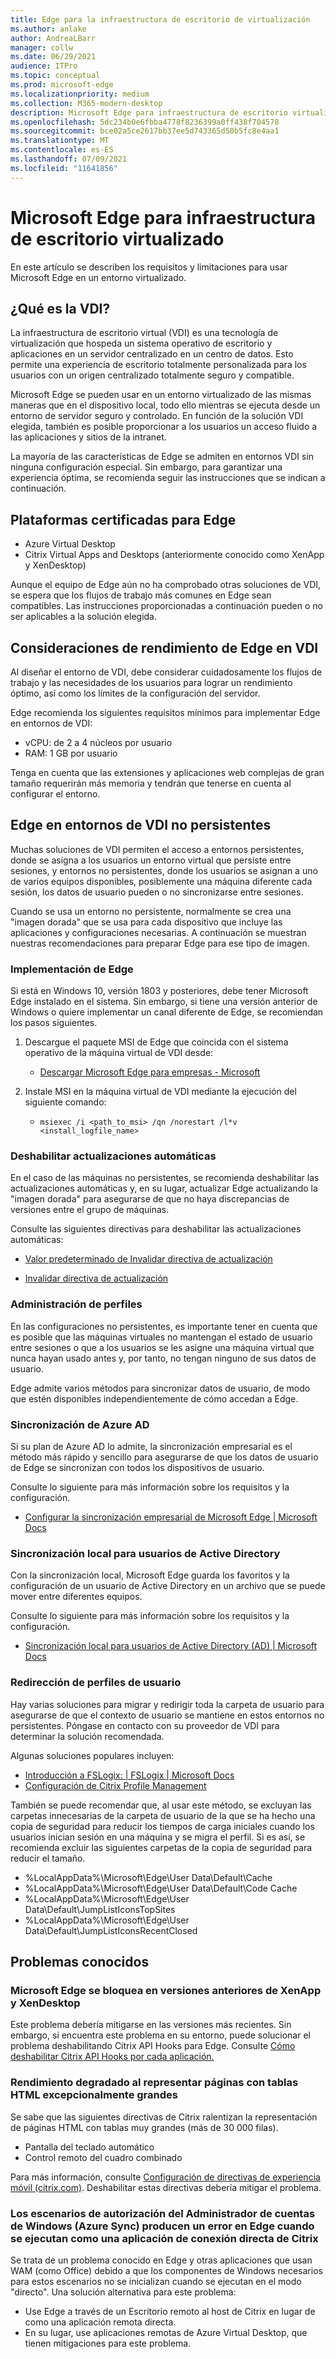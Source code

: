 ```yaml
---
title: Edge para la infraestructura de escritorio de virtualización
ms.author: anlake
author: AndreaLBarr
manager: collw
ms.date: 06/29/2021
audience: ITPro
ms.topic: conceptual
ms.prod: microsoft-edge
ms.localizationpriority: medium
ms.collection: M365-modern-desktop
description: Microsoft Edge para infraestructura de escritorio virtualizado.
ms.openlocfilehash: 5dc234b0e6fbba4778f8236399a0ff438f704578
ms.sourcegitcommit: bce02a5ce2617bb37ee5d743365d50b5fc8e4aa1
ms.translationtype: MT
ms.contentlocale: es-ES
ms.lasthandoff: 07/09/2021
ms.locfileid: "11641856"
---
```

# <a name="microsoft-edge-for-virtualized-desktop-infrastructure"></a>Microsoft Edge para infraestructura de escritorio virtualizado

En este artículo se describen los requisitos y limitaciones para usar Microsoft Edge en un entorno virtualizado.

## <a name="what-is-vdi"></a>¿Qué es la VDI?

La infraestructura de escritorio virtual (VDI) es una tecnología de virtualización que hospeda un sistema operativo de escritorio y aplicaciones en un servidor centralizado en un centro de datos. Esto permite una experiencia de escritorio totalmente personalizada para los usuarios con un origen centralizado totalmente seguro y compatible.

Microsoft Edge se pueden usar en un entorno virtualizado de las mismas maneras que en el dispositivo local, todo ello mientras se ejecuta desde un entorno de servidor seguro y controlado. En función de la solución VDI elegida, también es posible proporcionar a los usuarios un acceso fluido a las aplicaciones y sitios de la intranet.

La mayoría de las características de Edge se admiten en entornos VDI sin ninguna configuración especial. Sin embargo, para garantizar una experiencia óptima, se recomienda seguir las instrucciones que se indican a continuación.

## <a name="platforms-certified-for-edge"></a>Plataformas certificadas para Edge

- Azure Virtual Desktop
- Citrix Virtual Apps and Desktops (anteriormente conocido como XenApp y XenDesktop)

Aunque el equipo de Edge aún no ha comprobado otras soluciones de VDI, se espera que los flujos de trabajo más comunes en Edge sean compatibles. Las instrucciones proporcionadas a continuación pueden o no ser aplicables a la solución elegida.

## <a name="edge-on-vdi-performance-considerations"></a>Consideraciones de rendimiento de Edge en VDI

Al diseñar el entorno de VDI, debe considerar cuidadosamente los flujos de trabajo y las necesidades de los usuarios para lograr un rendimiento óptimo, así como los límites de la configuración del servidor.

Edge recomienda los siguientes requisitos mínimos para implementar Edge en entornos de VDI:

- vCPU: de 2 a 4 núcleos por usuario
- RAM: 1 GB por usuario

Tenga en cuenta que las extensiones y aplicaciones web complejas de gran tamaño requerirán más memoria y tendrán que tenerse en cuenta al configurar el entorno.

## <a name="edge-on-non-persisted-vdi-environments"></a>Edge en entornos de VDI no persistentes

Muchas soluciones de VDI permiten el acceso a entornos persistentes, donde se asigna a los usuarios un entorno virtual que persiste entre sesiones, y entornos no persistentes, donde los usuarios se asignan a uno de varios equipos disponibles, posiblemente una máquina diferente cada sesión, los datos de usuario pueden o no sincronizarse entre sesiones.

Cuando se usa un entorno no persistente, normalmente se crea una "imagen dorada" que se usa para cada dispositivo que incluye las aplicaciones y configuraciones necesarias. A continuación se muestran nuestras recomendaciones para preparar Edge para ese tipo de imagen.

### <a name="deploy-edge"></a>Implementación de Edge

Si está en Windows 10, versión 1803 y posteriores, debe tener Microsoft Edge instalado en el sistema. Sin embargo, si tiene una versión anterior de Windows o quiere implementar un canal diferente de Edge, se recomiendan los pasos siguientes.

1. Descargue el paquete MSI de Edge que coincida con el sistema operativo de la máquina virtual de VDI desde:

    - [Descargar Microsoft Edge para empresas - Microsoft](https://www.microsoft.com/edge/business/download)

2. Instale MSI en la máquina virtual de VDI mediante la ejecución del siguiente comando:

    - `msiexec /i <path_to_msi> /qn /norestart /l*v <install_logfile_name>`

### <a name="disable-automatic-updates"></a>Deshabilitar actualizaciones automáticas

En el caso de las máquinas no persistentes, se recomienda deshabilitar las actualizaciones automáticas y, en su lugar, actualizar Edge actualizando la "imagen dorada" para asegurarse de que no haya discrepancias de versiones entre el grupo de máquinas.

Consulte las siguientes directivas para deshabilitar las actualizaciones automáticas:

- [Valor predeterminado de Invalidar directiva de actualización](/deployedge/microsoft-edge-update-policies#updatedefault)

- [Invalidar directiva de actualización](/deployedge/microsoft-edge-update-policies#update)

### <a name="profile-management"></a>Administración de perfiles

En las configuraciones no persistentes, es importante tener en cuenta que es posible que las máquinas virtuales no mantengan el estado de usuario entre sesiones o que a los usuarios se les asigne una máquina virtual que nunca hayan usado antes y, por tanto, no tengan ninguno de sus datos de usuario.

Edge admite varios métodos para sincronizar datos de usuario, de modo que estén disponibles independientemente de cómo accedan a Edge.

### <a name="azure-ad-sync"></a>Sincronización de Azure AD

Si su plan de Azure AD lo admite, la sincronización empresarial es el método más rápido y sencillo para asegurarse de que los datos de usuario de Edge se sincronizan con todos los dispositivos de usuario.  

Consulte lo siguiente para más información sobre los requisitos y la configuración.  

- [Configurar la sincronización empresarial de Microsoft Edge | Microsoft Docs](/deployedge/microsoft-edge-enterprise-sync)

### <a name="on-premise-sync-for-active-directory-users"></a>Sincronización local para usuarios de Active Directory

Con la sincronización local, Microsoft Edge guarda los favoritos y la configuración de un usuario de Active Directory en un archivo que se puede mover entre diferentes equipos.  

Consulte lo siguiente para más información sobre los requisitos y la configuración.  

- [Sincronización local para usuarios de Active Directory (AD) | Microsoft Docs](/deployedge/microsoft-edge-on-premises-sync)

### <a name="user-profile-redirection"></a>Redirección de perfiles de usuario  

Hay varias soluciones para migrar y redirigir toda la carpeta de usuario para asegurarse de que el contexto de usuario se mantiene en estos entornos no persistentes. Póngase en contacto con su proveedor de VDI para determinar la solución recomendada.

Algunas soluciones populares incluyen:

- [Introducción a FSLogix: | FSLogix | Microsoft Docs](/fslogix/overview)
- [Configuración de Citrix Profile Management](https://support.citrix.com/article/CTX222893)

También se puede recomendar que, al usar este método, se excluyan las carpetas innecesarias de la carpeta de usuario de la que se ha hecho una copia de seguridad para reducir los tiempos de carga iniciales cuando los usuarios inician sesión en una máquina y se migra el perfil. Si es así, se recomienda excluir las siguientes carpetas de la copia de seguridad para reducir el tamaño.

- %LocalAppData%\Microsoft\Edge\User Data\Default\Cache
- %LocalAppData%\Microsoft\Edge\User Data\Default\Code Cache
- %LocalAppData%\Microsoft\Edge\User Data\Default\JumpListIconsTopSites
- %LocalAppData%\Microsoft\Edge\User Data\Default\JumpListIconsRecentClosed

## <a name="known-issues"></a>Problemas conocidos

### <a name="microsoft-edge-crashes-in-older-versions-of-xenapp-and-xendesktop"></a>Microsoft Edge se bloquea en versiones anteriores de XenApp y XenDesktop

Este problema debería mitigarse en las versiones más recientes. Sin embargo, si encuentra este problema en su entorno, puede solucionar el problema deshabilitando Citrix API Hooks para Edge. Consulte [Cómo deshabilitar Citrix API Hooks por cada aplicación.](https://support.citrix.com/article/CTX107825)

### <a name="degraded-performance-when-rendering-pages-with-exceptionally-large-html-tables"></a>Rendimiento degradado al representar páginas con tablas HTML excepcionalmente grandes

Se sabe que las siguientes directivas de Citrix ralentizan la representación de páginas HTML con tablas muy grandes (más de 30 000 filas).

- Pantalla del teclado automático
- Control remoto del cuadro combinado

Para más información, consulte [Configuración de directivas de experiencia móvil (citrix.com)](https://docs.citrix.com/citrix-virtual-apps-desktops/policies/reference/ica-policy-settings/mobile-experience-policy-settings.html). Deshabilitar estas directivas debería mitigar el problema.

### <a name="windows-account-manager-authorization-scenarios-ie--azure-sync-fail-in-edge-when-run-as-a-citrix-seamless-application"></a>Los escenarios de autorización del Administrador de cuentas de Windows (Azure Sync) producen un error en Edge cuando se ejecutan como una aplicación de conexión directa de Citrix

Se trata de un problema conocido en Edge y otras aplicaciones que usan WAM (como Office) debido a que los componentes de Windows necesarios para estos escenarios no se inicializan cuando se ejecutan en el modo "directo". Una solución alternativa para este problema:

- Use Edge a través de un Escritorio remoto al host de Citrix en lugar de como una aplicación remota directa.
- En su lugar, use aplicaciones remotas de Azure Virtual Desktop, que tienen mitigaciones para este problema.
